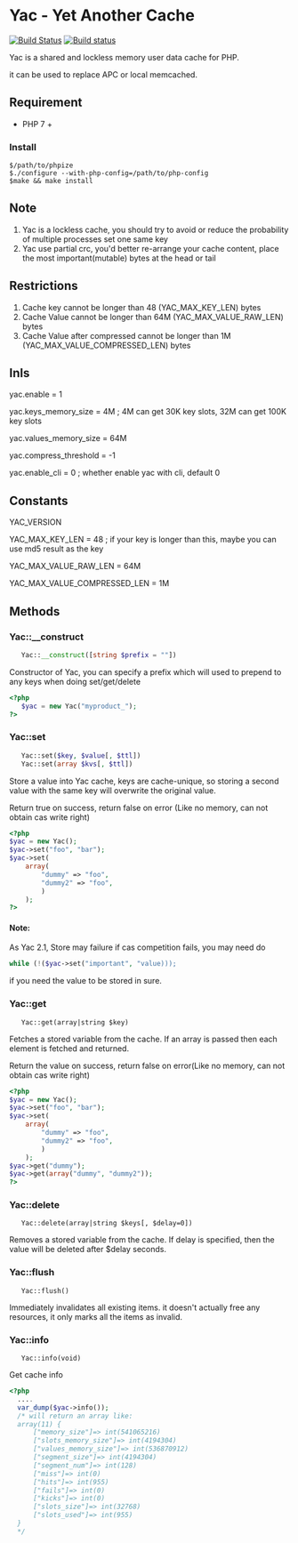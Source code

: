 # Yac - Yet Another Cache
[![Build Status](https://secure.travis-ci.org/laruence/yac.png)](http://travis-ci.org/laruence/yac) [![Build status](https://ci.appveyor.com/api/projects/status/6bu09pw8ukyx61m2/branch/master?svg=true)](https://ci.appveyor.com/project/laruence/yac/branch/master)

Yac is a shared and lockless memory user data cache for PHP.

it can be used to replace APC or local memcached.

## Requirement

- PHP 7 +

### Install

```
$/path/to/phpize
$./configure --with-php-config=/path/to/php-config
$make && make install
```

## Note

1.  Yac is a lockless cache, you should try to avoid or reduce the probability of multiple processes set one same key
2.  Yac use partial crc, you'd better re-arrange your cache content, place the most important(mutable) bytes at the head or tail

## Restrictions

1.  Cache key cannot be longer than 48 (YAC_MAX_KEY_LEN) bytes
2.  Cache Value cannot be longer than 64M (YAC_MAX_VALUE_RAW_LEN) bytes
3.  Cache Value after compressed cannot be longer than 1M (YAC_MAX_VALUE_COMPRESSED_LEN) bytes

## InIs

yac.enable = 1

yac.keys_memory_size = 4M ; 4M can get 30K key slots, 32M can get 100K key slots

yac.values_memory_size = 64M

yac.compress_threshold = -1

yac.enable_cli = 0 ; whether enable yac with cli, default 0

## Constants

YAC_VERSION

YAC_MAX_KEY_LEN = 48 ; if your key is longer than this, maybe you can use md5 result as the key

YAC_MAX_VALUE_RAW_LEN = 64M

YAC_MAX_VALUE_COMPRESSED_LEN = 1M

## Methods

### Yac::\_\_construct

```php
   Yac::__construct([string $prefix = ""])
```

Constructor of Yac, you can specify a prefix which will used to prepend to any keys when doing set/get/delete

```php
<?php
   $yac = new Yac("myproduct_");
?>
```

### Yac::set

```php
   Yac::set($key, $value[, $ttl])
   Yac::set(array $kvs[, $ttl])
```

Store a value into Yac cache, keys are cache-unique, so storing a second value with the same key will overwrite the original value.

Return true on success, return false on error (Like no memory, can not obtain cas write right)
```php
<?php
$yac = new Yac();
$yac->set("foo", "bar");
$yac->set(
    array(
        "dummy" => "foo",
        "dummy2" => "foo",
        )
    );
?>
```
#### Note:
As Yac 2.1, Store may failure if cas competition fails, you may need do
```php
while (!($yac->set("important", "value)));
```
if you need the value to be stored in sure.

### Yac::get

```
   Yac::get(array|string $key)
```

Fetches a stored variable from the cache. If an array is passed then each element is fetched and returned.

Return the value on success, return false on error(Like no memory, can not obtain cas write right)
```php
<?php
$yac = new Yac();
$yac->set("foo", "bar");
$yac->set(
    array(
        "dummy" => "foo",
        "dummy2" => "foo",
        )
    );
$yac->get("dummy");
$yac->get(array("dummy", "dummy2"));
?>
```

### Yac::delete

```
   Yac::delete(array|string $keys[, $delay=0])
```

Removes a stored variable from the cache. If delay is specified, then the value will be deleted after \$delay seconds.

### Yac::flush

```
   Yac::flush()
```

Immediately invalidates all existing items. it doesn't actually free any resources, it only marks all the items as invalid.

### Yac::info

```
   Yac::info(void)
```

Get cache info

```php
<?php
  ....
  var_dump($yac->info());
  /* will return an array like:
  array(11) {
      ["memory_size"]=> int(541065216)
      ["slots_memory_size"]=> int(4194304)
      ["values_memory_size"]=> int(536870912)
      ["segment_size"]=> int(4194304)
      ["segment_num"]=> int(128)
      ["miss"]=> int(0)
      ["hits"]=> int(955)
      ["fails"]=> int(0)
      ["kicks"]=> int(0)
      ["slots_size"]=> int(32768)
      ["slots_used"]=> int(955)
  }
  */
```
